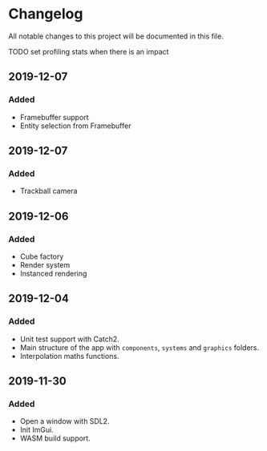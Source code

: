 # Changelog

All notable changes to this project will be documented in this file.

TODO set profiling stats when there is an impact

## 2019-12-07

### Added

- Framebuffer support
- Entity selection from Framebuffer

## 2019-12-07

### Added

- Trackball camera

## 2019-12-06

### Added

- Cube factory
- Render system
- Instanced rendering

## 2019-12-04

### Added

- Unit test support with Catch2.
- Main structure of the app with `components`, `systems` and `graphics` folders.
- Interpolation maths functions.

## 2019-11-30

### Added

- Open a window with SDL2.
- Init ImGui.
- WASM build support.
